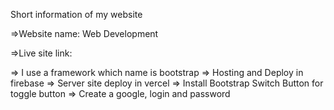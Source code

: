 Short information of my website

=>Website name: Web Development
 
=>Live site link:

=> I use a framework which name is bootstrap
=> Hosting and Deploy in firebase
=> Server site deploy in vercel
=> Install Bootstrap Switch Button for toggle button
=> Create a google,  login and password
